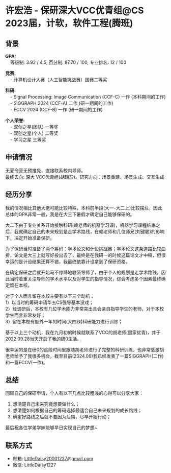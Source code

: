 # 许宏浩 - 保研深大VCC优青组@CS<br>2023届，计软，软件工程(腾班)

## 背景
**GPA:**<br>
&nbsp;&nbsp;&nbsp;&nbsp;等级制: 3.92 / 4.5, 百分制: 87.70 / 100, 专业排名: 12 / 100

**竞赛:**<br>
&nbsp;&nbsp;&nbsp;&nbsp;- 计算机设计大赛（人工智能挑战赛）国赛二等奖

**科研:**<br>
&nbsp;&nbsp;&nbsp;&nbsp;- Signal Processing: Image Communication (CCF-C) 一作 (本科期间的工作)<br>
&nbsp;&nbsp;&nbsp;&nbsp;- SIGGRAPH 2024 (CCF-A) 二作 (研一期间的工作)<br>
&nbsp;&nbsp;&nbsp;&nbsp;- ECCV 2024 (CCF-B) 一作 (研一期间的工作)

**个人荣誉:**<br>
&nbsp;&nbsp;&nbsp;&nbsp;- 双创之星(团队) 一等奖<br>
&nbsp;&nbsp;&nbsp;&nbsp;- 双创之星(个人) 二等奖<br>
&nbsp;&nbsp;&nbsp;&nbsp;- 学习之星 三等奖

## 申请情况
无夏令营无预推免，直接联系校内导师。<br>
最终去向: 深大 VCC优青组(胡瑞珍)。研究方向：场景重建、场景生成、交互生成

## 经历分享

我的情况相比其他大佬可能比较特殊，本科前半段(大一-大二上)比较摆烂，因此总体的GPA非常一般，我是在大三下暑假才确定自己能够保研的。

大二下由于专业关系开始接触科研(赖老师的机器学习课)，机器学习课程结束之后，我就确定自己的未来规划是走学术路线，在赖老师和几位师兄(刘键聪)的影响下，决定开始准备保研。

为了保研当时准备了两个筹码：学术论文和计设挑战赛；学术论文这条道路比较曲折，论文是大三上就写好投出去了，最终是在我研一的时候这篇论文才中稿，但很幸运的是计设结果还算不错，我最终依靠计设拿到了保研资格。

在确定保研之后就开始马不停蹄地联系导师了，由于个人的规划是走学术路线，因此当时着重关注导师的学术水平以及对学生的指导情况，综合考虑多个因素最终确定留在本校。

对于个人而言留在本校主要有以下三个动机：<br>
1）以当时的筹码申请华五CS强导基本没戏；<br>
2）经调研后，本校有几位学术能力非常突出且会亲自指导学生的老师，对于本校学生而言非常友好；<br>
3）留在本校有额外一年的时间(大四)对科研能力进行训练；<br>

基于以上三个动机，我在九月初的时候就联系了VCC的胡老师(国家优青)，并于2022.09.28当天开启了我的研0生活。

很幸运的是在研0的这段时间里跟随胡老师进行了完整的科研训练，也非常感激胡老师给予了我很多机会，截至目前(2024.09)我已经发表了一篇SIGGRAPH(二作)和一篇ECCV(一作)。

## 总结

回顾自己的保研申请，个人有以下几点比较粗浅的心得可以分享大家：

1. 想清楚自己未来究竟想要做什么；
2. 想清楚如何根据自己的筹码选择最适合自己未来规划的成长路线；
3. 确定好路线之后就不要因为后悔，尽早开始行动；

最后祝各位学弟学妹能够早日实现自己的梦想~

## 联系方式
- 邮箱: LittleDaisy20001227@gmail.com
- 微信: LittleDaisy1227
